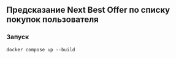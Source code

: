 ## Предсказание Next Best Offer по списку покупок пользователя

### Запуск
`docker compose up --build`